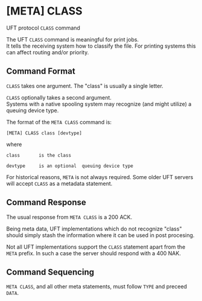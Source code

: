 # [META] CLASS

UFT protocol `CLASS` command

The UFT `CLASS` command is meaningful for print jobs. <br/>
It tells the receiving system how to classify the file.
For printing systems this can affect routing and/or priority.

## Command Format

`CLASS` takes one argument.
The "class" is usually a single letter.

`CLASS` optionally takes a second argument. <br/>
Systems with a native spooling system may recognize (and might utilize)
a queuing device type.

The format of the `META CLASS` command is:

    [META] CLASS class [devtype]

where

    class       is the class

    devtype     is an optional  queuing device type

For historical reasons, `META` is not always required.
Some older UFT servers will accept `CLASS` as a metadata statement.

## Command Response

The usual response from `META CLASS` is a 200 ACK.

Being meta data, UFT implementations which do not recognize "class"
should simply stash the information where it can be used in post procesing.

Not all UFT implementations support the `CLASS` statement apart from the
`META` prefix. In such a case the server should respond with a 400 NAK.

## Command Sequencing

`META CLASS`, and all other meta statements, must follow `TYPE`
and preceed `DATA`.


